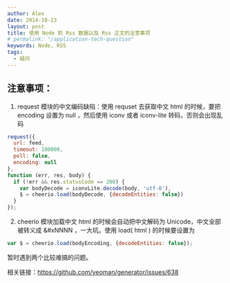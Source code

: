 ```yaml
---
author: Alex
date: 2014-10-23
layout: post
title: 使用 Node 抓 Rss 数据以及 Rss 正文的注意事项
# permalink: "/application-tech-question"
keywords: Node, RSS
tags:
  - 疑问
---
```


## 注意事项：

1. request 模块的中文编码缺陷：使用 requset 去获取中文 html 的时候，要把 encoding 设置为 null ，然后使用 iconv 或者 iconv-lite 转码，否则会出现乱码

```js
request({
  url: feed,
  timeout: 100000,
  poll: false,
  encoding: null
},
function (err, res, body) {
  if (!err && res.statusCode == 200) {
    var bodyDecode = iconvLite.decode(body, 'utf-8'),
    $ = cheerio.load(bodyDecode, {decodeEntities: false})
  }
});
```

2. cheerio 模块加载中文 html 的时候会自动把中文解码为 Unicode，中文全部被转义成 &#xNNNN ，一大坑。使用 load( html ) 的时候要设置为

```js
var $ = cheerio.load(bodyEncoding, {decodeEntities: false});
```

暂时遇到两个比较难搞的问题。

相关链接：https://github.com/yeoman/generator/issues/638